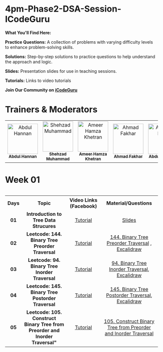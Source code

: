 # 4pm-Phase2-DSA-Session-ICodeGuru

**What You'll Find Here:**

**Practice Questions:** A collection of problems with varying difficulty levels to enhance problem-solving skills.

**Solutions:** Step-by-step solutions to practice questions to help understand the approach and logic.

**Slides:** Presentation slides for use in teaching sessions.

**Tutorials:** Links to video tutorials

**Join Our Community on [iCodeGuru](https://icode.guru/join/)**

# Trainers & Moderators

<table >
    <tbody>
      <tr>
          <td align="center">
             <a href="https://github.com/Dev-AbdulHannan">
               <img src="https://avatars.githubusercontent.com/u/88274981?v=4" width="100px;" alt="Abdul Hannan"/>
                    <br />
                    <sub><b>Abdul Hannan</b></sub>
             </a>
          </td> 
         <td align="center">
             <a href="https://github.com/shehzad78675">
               <img src="https://avatars.githubusercontent.com/u/76575912?v=4" width="100px;" alt="Shehzad Muhammad"/>
                    <br />
                    <sub><b>Shehzad Muhammad</b></sub>
             </a>
          </td>
         <td align="center">
             <a href="https://github.com/Ameer-Hamza-Khetran">
               <img src="https://avatars.githubusercontent.com/u/47621035?v=4" width="100px;" alt="Ameer Hamza Khetran"/>
                    <br />
                    <sub><b>Ameer Hamza Khetran</b></sub>
             </a>
          </td>
         <td align="center">
             <a href="https://github.com/Ahmad-Fakhar">
               <img src="https://avatars.githubusercontent.com/u/155258276?v=4" width="100px;" alt="Ahmad Fakhar"/>
                    <br />
                    <sub><b>Ahmad Fakhar</b></sub>
             </a>
          </td>
         <td align="center">
             <a href="https://github.com/Abdullahnasirqazi">
               <img src="https://avatars.githubusercontent.com/u/174045098?v=4" width="100px;" alt="Abdullah Nasir"/>
                    <br />
                    <sub><b>Abdullah Nasir</b></sub>
             </a>
          </td>
        </tr>
    </tbody>          
<table>

# Week 01

<table>
    <tbody>
     <tr>
      <th>Days</th>
      <th>Topic</th>
      <th>Video Links (Facebook)</br></th>
      <th>Material/Questions</th>
     </tr> 
    <tr>
       <td align="center"><b>01</b></td>
       <td align="center"><b>Introduction to Tree Data Strucures</b></td>
       <td align="center"><a href="https://www.facebook.com/iCodeguru/videos/477249571839094">Tutorial</a></td>
    <td align="center" ><a href="https://docs.google.com/presentation/d/1wDat9o0olPHpoT1W4JV55wm5soork2dd/edit?usp=drive_link&ouid=118248311243398944880&rtpof=true&sd=true">Slides</a></td>
    </tr>
      <tr>
    <td align="center"><b>02</b></td>
    <td align="center"><b>Leetcode: 144. Binary Tree Preorder Traversal</b></td>
    <td align="center"><a href="https://www.facebook.com/iCodeguru/videos/1032107721645965">Tutorial</td>
    <td align="center" ><a href="https://leetcode.com/problems/binary-tree-preorder-traversal/description/">144. Binary Tree Preorder Traversal</a> , <a href="https://excalidraw.com/#json=4CLVpRWsiUqO9JgGPP_P8,ESa6njSb3wI-g9ZoQ310Nw">Excalidraw</a></a></td  
  </tr>  
  <tr>
       <td align="center"><b>03</b></td>
       <td align="center"><b>Leetcode: 94. Binary Tree Inorder Traversal</b></td>
       <td align="center"><a href="https://www.facebook.com/iCodeguru/videos/1641064769799371">Tutorial</a> </td>
      <td align="center" ><a href="https://leetcode.com/problems/binary-tree-inorder-traversal/description/">94. Binary Tree Inorder Traversal</a>, <a href="https://excalidraw.com/#json=lMeibyUtC89ecxbOgvkmZ,hvTs9XwzK-mAOyi2AAA9dQ">Excalidraw</a></td>
    </tr>
    <tr>
       <td align="center"><b>04</b></td>
       <td align="center"><b>Leetcode: 145. Binary Tree Postorder Traversal</b></td>
       <td align="center"><a href="https://www.facebook.com/iCodeguru/videos/819349453714000"> Tutorial</a> </td>
      <td align="center" ><a href="https://leetcode.com/problems/binary-tree-postorder-traversal/description/">145. Binary Tree Postorder Traversal</a>, <a href="https://excalidraw.com/#json=x3UGWiq6c0heP2tzRyBt3,Zvb2n8v4q2ZxCqGqZ2f91w">Excalidraw</a></td>
    </tr>
    <tr>
       <td align="center"><b>05</b></td>
       <td align="center"><b>Leetcode: 105. Construct Binary Tree from Preorder and Inorder Traversal" </b></td>
       <td align="center"><a href="https://www.facebook.com/iCodeguru/videos/940031117887735"> Tutorial </a></td>
        <td align="center" ><a href="https://leetcode.com/problems/construct-binary-tree-from-preorder-and-inorder-traversal/description/">105. Construct Binary Tree from Preorder and Inorder Traversal </a> </td>
    </tr>
</tbody>
<table>
